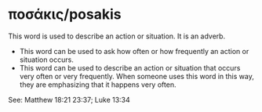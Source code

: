 # ποσάκις/posakis
This word is used to describe an action or situation. It is an adverb.
* This word can be used to ask how often or how frequently an action or situation occurs.
* This word can be used to describe an action or situation that occurs very often or very frequently. When someone uses this word in this way, they are emphasizing that it happens very often.

See: Matthew 18:21 23:37; Luke 13:34
